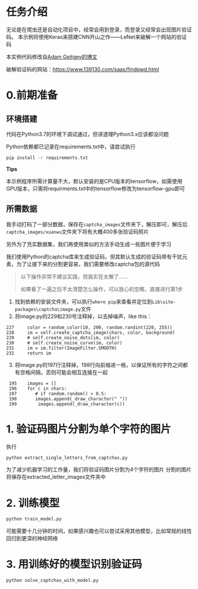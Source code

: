# 任务介绍

无论是在爬虫还是自动化项目中，经常会用到登录，而登录又经常会出现图片验证码。
本示例将使用Keras来搭建CNN开山之作——LeNet来破解一个网站的验证码

本实例代码修改自[Adam Geitgey的博文](https://medium.com/@ageitgey/how-to-break-a-captcha-system-in-15-minutes-with-machine-learning-dbebb035a710)

破解验证码的网站：https://www.139130.com/saas/findpwd.html

# 0.前期准备
## 环境搭建
代码在Python3.7的环境下调试通过，但讲道理Python3.x应该都没问题

Python依赖都已记录在requirements.txt中，请尝试执行
```bash
pip install -r requirements.txt
```

**Tips**

本示例程序所需计算量不大，默认安装的是CPU版本的tensorflow，如需使用GPU版本，只需将requirments.txt中的tensorflow修改为tensorflow-gpu即可
## 所需数据
我手动打码了一部分数据，保存在`captcha_images`文件夹下，解压即可，解压后`captcha_images/xuanwu`文件夹下将有大概400多张验证码照片

另外为了充实数据集，我们再使用类似的方法手动生成一些图片便于学习

我们使用Python的captcha库来生成验证码，但其默认生成的验证码带有干扰元素，为了让接下来的分割更容易，我们需要修改captcha包的源代码

> 以下操作非常不建议实践，但我实在太懒了……
> 
> 如果看了一遍之后不太清楚怎么操作，可以放心的忽略，直接进行第1步

1. 找到依赖的安装文件夹，可以执行`where pip`来查看并定位到`Lib\site-packages\captcha\image.py`文件
2. 将image.py的229和230号注释掉，以去掉噪声，like this：
```
227     color = random_color(10, 200, random.randint(220, 255))
228     im = self.create_captcha_image(chars, color, background)
229     # self.create_noise_dots(im, color)
230     # self.create_noise_curve(im, color)
231     im = im.filter(ImageFilter.SMOOTH)
232     return im
```
3. 将image.py的197行注释掉，198行向前缩进一格，以保证所有的字符之间都有空格间隔，否则可能会相互连接在一起
```
 195    images = []
 196    for c in chars:
 197       # if random.random() > 0.5:
 198       images.append(_draw_character(" "))
 199        images.append(_draw_character(c))
```

# 1. 验证码图片分割为单个字符的图片

执行
```bash
python extract_single_letters_from_captchas.py
```

为了减少机器学习的工作量，我们将验证码图片分割为4个字符的图片
分割的图片将保存在extracted_letter_images文件夹中

# 2. 训练模型

```bash
python train_model.py
```
可能需要十几分钟的时间，如果感兴趣也可以尝试采用其他模型，比如常规的线性回归到更深的神经网络

# 3. 用训练好的模型识别验证码

```bash
python solve_captchas_with_model.py
```


